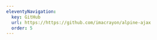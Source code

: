 ```yaml
---
eleventyNavigation:
  key: GitHub
  url: https://https://github.com/imacrayon/alpine-ajax
  order: 5
---
```


